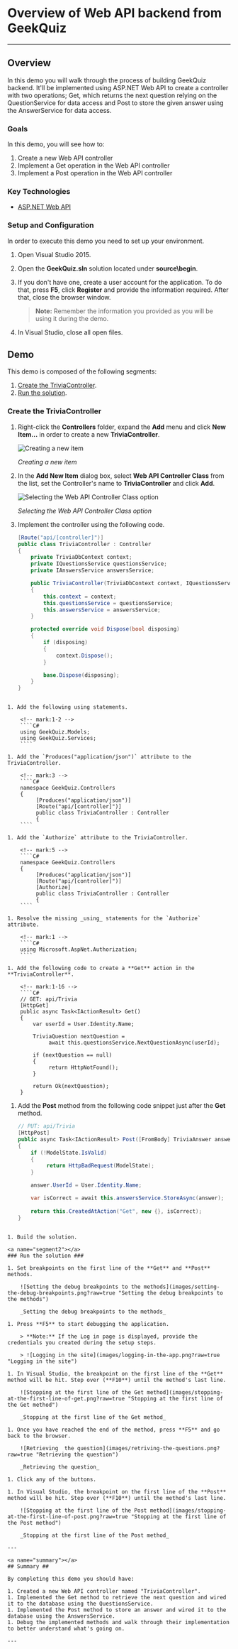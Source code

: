 <a name="title"></a>
# Overview of Web API backend from GeekQuiz #

---
<a name="Overview"></a>
## Overview ##

In this demo you will walk through the process of building GeekQuiz backend. It'll be implemented using ASP.NET Web API to create a controller with two operations; Get, which returns the next question relying on the QuestionService for data access and Post to store the given answer using the AnswerService for data access.

<a id="goals"></a>
### Goals ###

In this demo, you will see how to:

1. Create a new Web API controller
1. Implement a Get operation in the Web API controller
1. Implement a Post operation in the Web API controller

<a name="technologies"></a>
### Key Technologies ###

- [ASP.NET Web API](http://www.asp.net/web-api)

<a name="Setup"></a>
### Setup and Configuration ###

In order to execute this demo you need to set up your environment.

1. Open Visual Studio 2015.
1. Open the **GeekQuiz.sln** solution located under **source\begin**.
1. If you don't have one, create a user account for the application. To do that, press **F5**, click **Register** and provide the information required. After that, close the browser window.

	> **Note:** Remember the information you provided as you will be using it during the demo.

1. In Visual Studio, close all open files.

<a name="Demo"></a>
## Demo ##

This demo is composed of the following segments:

1. [Create the TriviaController](#segment1).
1. [Run the solution](#segment2).

<a name="segment1"></a>
### Create the TriviaController ###

1. Right-click the **Controllers** folder, expand the **Add** menu and click **New Item...** in order to create a new **TriviaController**.

	![Creating a new item](images/creating-a-new-item.png?raw=true "Creating a new item")

	_Creating a new item_

1. In the **Add New Item** dialog box, select **Web API Controller Class** from the list, set the Controller's name to **TriviaController** and click **Add**.

	![Selecting the Web API Controller Class option](images/selecting-the-web-api-controller-class.png?raw=true "Selecting the Web API Controller Class option")

	_Selecting the Web API Controller Class option_

1. Implement the controller using the following code.

	<!-- mark:4-23 -->
	````C#
    [Route("api/[controller]")]
    public class TriviaController : Controller
    {
        private TriviaDbContext context;
        private IQuestionsService questionsService;
        private IAnswersService answersService;

        public TriviaController(TriviaDbContext context, IQuestionsService questionsService, IAnswersService answersService)
        {
            this.context = context;
            this.questionsService = questionsService;
            this.answersService = answersService;
        }

        protected override void Dispose(bool disposing)
        {
            if (disposing)
            {
                context.Dispose();
            }

            base.Dispose(disposing);
        }
    }
````

1. Add the following using statements.

	<!-- mark:1-2 -->
	````C#
	using GeekQuiz.Models;
	using GeekQuiz.Services;
	````

1. Add the `Produces("application/json")` attribute to the TriviaController.

	<!-- mark:3 -->
	````C#
	namespace GeekQuiz.Controllers
	{
		 [Produces("application/json")]
		 [Route("api/[controller]")]
		 public class TriviaController : Controller
		 {
	````

1. Add the `Authorize` attribute to the TriviaController.

	<!-- mark:5 -->
	````C#
	namespace GeekQuiz.Controllers
	{
		 [Produces("application/json")]
		 [Route("api/[controller]")]
		 [Authorize]
		 public class TriviaController : Controller
		 {
	````

1. Resolve the missing _using_ statements for the `Authorize` attribute.

	<!-- mark:1 -->
	````C#
	using Microsoft.AspNet.Authorization;
	````

1. Add the following code to create a **Get** action in the **TriviaController**.

	<!-- mark:1-16 -->
	````C#
	// GET: api/Trivia
	[HttpGet]
	public async Task<IActionResult> Get()
	{
		var userId = User.Identity.Name;

		TriviaQuestion nextQuestion =
			 await this.questionsService.NextQuestionAsync(userId);

		if (nextQuestion == null)
		{
			 return HttpNotFound();
		}

		return Ok(nextQuestion);
	}
````

1. Add the **Post** method from the following code snippet just after the **Get** method.

	<!-- mark:1-15 -->
	````C#
	// PUT: api/Trivia
	[HttpPost]
	public async Task<IActionResult> Post([FromBody] TriviaAnswer answer)
	{
		if (!ModelState.IsValid)
		{
			 return HttpBadRequest(ModelState);
		}

		answer.UserId = User.Identity.Name;

		var isCorrect = await this.answersService.StoreAsync(answer);
		
		return this.CreatedAtAction("Get", new {}, isCorrect);
	}
````

1. Build the solution.

<a name="segment2"></a>
### Run the solution ###

1. Set breakpoints on the first line of the **Get** and **Post** methods.

	![Setting the debug breakpoints to the methods](images/setting-the-debug-breakpoints.png?raw=true "Setting the debug breakpoints to the methods")

	_Setting the debug breakpoints to the methods_

1. Press **F5** to start debugging the application.

	> **Note:** If the Log in page is displayed, provide the credentials you created during the setup steps.
	
	> ![Logging in the site](images/logging-in-the-app.png?raw=true "Logging in the site")

1. In Visual Studio, the breakpoint on the first line of the **Get** method will be hit. Step over (**F10**) until the method's last line.

	![Stopping at the first line of the Get method](images/stopping-at-the-first-line-of-get.png?raw=true "Stopping at the first line of the Get method")

	_Stopping at the first line of the Get method_

1. Once you have reached the end of the method, press **F5** and go back to the browser.

	![Retrieving  the question](images/retriving-the-questions.png?raw=true "Retrieving the question")

	_Retrieving the question_

1. Click any of the buttons.

1. In Visual Studio, the breakpoint on the first line of the **Post** method will be hit. Step over (**F10**) until the method's last line.

	![Stopping at the first line of the Post method](images/stopping-at-the-first-line-of-post.png?raw=true "Stopping at the first line of the Post method")

	_Stopping at the first line of the Post method_

---

<a name="summary"></a>
## Summary ##

By completing this demo you should have:

1. Created a new Web API controller named "TriviaController".
1. Implemented the Get method to retrieve the next question and wired it to the database using the QuestionsService.
1. Implemented the Post method to store an answer and wired it to the database using the AnswersService.
1. Debug the implemented methods and walk through their implementation to better understand what's going on.

---

